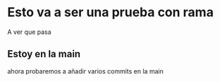 # Esto va a ser una prueba con rama
A ver que pasa

## Estoy en la main


ahora probaremos a añadir varios commits en la main